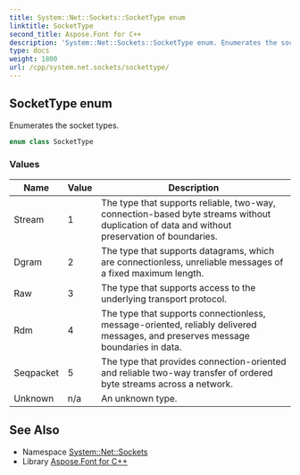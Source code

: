 ```yaml
---
title: System::Net::Sockets::SocketType enum
linktitle: SocketType
second_title: Aspose.Font for C++
description: 'System::Net::Sockets::SocketType enum. Enumerates the socket types in C++.'
type: docs
weight: 1800
url: /cpp/system.net.sockets/sockettype/
---
```

## SocketType enum


Enumerates the socket types.

```cpp
enum class SocketType
```

### Values

| Name | Value | Description |
| --- | --- | --- |
| Stream | 1 | The type that supports reliable, two-way, connection-based byte streams without duplication of data and without preservation of boundaries. |
| Dgram | 2 | The type that supports datagrams, which are connectionless, unreliable messages of a fixed maximum length. |
| Raw | 3 | The type that supports access to the underlying transport protocol. |
| Rdm | 4 | The type that supports connectionless, message-oriented, reliably delivered messages, and preserves message boundaries in data. |
| Seqpacket | 5 | The type that provides connection-oriented and reliable two-way transfer of ordered byte streams across a network. |
| Unknown | n/a | An unknown type. |

## See Also

* Namespace [System::Net::Sockets](../)
* Library [Aspose.Font for C++](../../)
